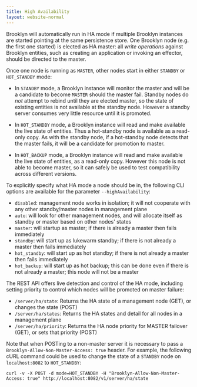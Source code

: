 ```yaml
---
title: High Availability
layout: website-normal
---
```


Brooklyn will automatically run in HA mode if multiple Brooklyn instances are started
pointing at the same persistence store.  One Brooklyn node (e.g. the first one started)
is elected as HA master:  all *write operations* against Brooklyn entities, such as creating
an application or invoking an effector, should be directed to the master.

Once one node is running as `MASTER`, other nodes start in either `STANDBY` or `HOT_STANDBY` mode:

* In `STANDBY` mode, a Brooklyn instance will monitor the master and will be a candidate
  to become `MASTER` should the master fail. Standby nodes do *not* attempt to rebind
  until they are elected master, so the state of existing entities is not available at
  the standby node.  However a standby server consumes very little resource until it is
  promoted.
  
* In `HOT_STANDBY` mode, a Brooklyn instance will read and make available the live state of
  entities.  Thus a hot-standby node is available as a read-only copy.
  As with the standby node, if a hot-standby node detects that the master fails,
  it will be a candidate for promotion to master.

* In `HOT_BACKUP` mode, a Brooklyn instance will read and make available the live state of
  entities, as a read-only copy. However this node is not able to become master,
  so it can safely be used to test compatibility across different versions.

To explicitly specify what HA mode a node should be in, the following CLI options are available
for the parameter `--highAvailability`:

* `disabled`: management node works in isolation; it will not cooperate with any other standby/master nodes in management plane
* `auto`: will look for other management nodes, and will allocate itself as standby or master based on other nodes' states
* `master`: will startup as master; if there is already a master then fails immediately
* `standby`: will start up as lukewarm standby; if there is not already a master then fails immediately
* `hot_standby`: will start up as hot standby; if there is not already a master then fails immediately
* `hot_backup`: will start up as hot backup; this can be done even if there is not already a master; this node will not be a master 

The REST API offers live detection and control of the HA mode,
including setting priority to control which nodes will be promoted on master failure:

* `/server/ha/state`: Returns the HA state of a management node (GET),
  or changes the state (POST)
* `/server/ha/states`: Returns the HA states and detail for all nodes in a management plane
* `/server/ha/priority`: Returns the HA node priority for MASTER failover (GET),
  or sets that priority (POST)

Note that when POSTing to a non-master server it is necessary to pass a `Brooklyn-Allow-Non-Master-Access: true` header.
For example, the following cURL command could be used to change the state of a `STANDBY` node on `localhost:8082` to `HOT_STANDBY`:

    curl -v -X POST -d mode=HOT_STANDBY -H "Brooklyn-Allow-Non-Master-Access: true" http://localhost:8082/v1/server/ha/state


